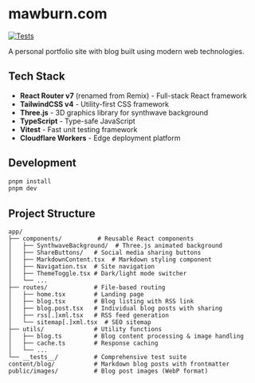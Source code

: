 # mawburn.com

[![Tests](https://github.com/mawburn/mawburn.com/actions/workflows/test.yml/badge.svg)](https://github.com/mawburn/mawburn.com/actions/workflows/test.yml)

A personal portfolio site with blog built using modern web technologies.

## Tech Stack

- **React Router v7** (renamed from Remix) - Full-stack React framework
- **TailwindCSS v4** - Utility-first CSS framework
- **Three.js** - 3D graphics library for synthwave background
- **TypeScript** - Type-safe JavaScript
- **Vitest** - Fast unit testing framework
- **Cloudflare Workers** - Edge deployment platform

## Development

```bash
pnpm install
pnpm dev
```

## Project Structure

```
app/
├── components/          # Reusable React components
│   ├── SynthwaveBackground/  # Three.js animated background
│   ├── ShareButtons/   # Social media sharing buttons
│   ├── MarkdownContent.tsx  # Markdown styling component
│   ├── Navigation.tsx  # Site navigation
│   ├── ThemeToggle.tsx # Dark/light mode switcher
│   └── ...
├── routes/             # File-based routing
│   ├── home.tsx        # Landing page
│   ├── blog.tsx        # Blog listing with RSS link
│   ├── blog.post.tsx   # Individual blog posts with sharing
│   ├── rss[.]xml.tsx   # RSS feed generation
│   └── sitemap[.]xml.tsx  # SEO sitemap
├── utils/              # Utility functions
│   ├── blog.ts         # Blog content processing & image handling
│   ├── cache.ts        # Response caching
│   └── ...
└── __tests__/          # Comprehensive test suite
content/blog/           # Markdown blog posts with frontmatter
public/images/          # Blog post images (WebP format)
```
